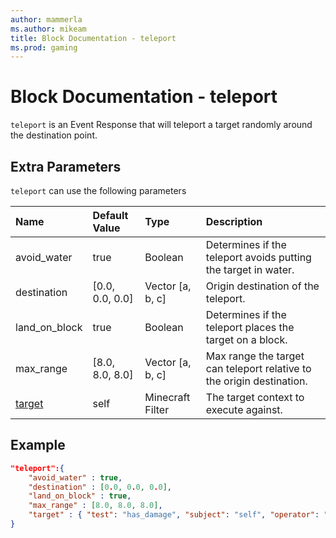 ```yaml
---
author: mammerla
ms.author: mikeam
title: Block Documentation - teleport
ms.prod: gaming
---
```


# Block Documentation - teleport

`teleport` is an Event Response that will teleport a target randomly around the destination point.

## Extra Parameters

`teleport` can use the following parameters

|Name |Default Value  |Type  |Description  |
|:----------|:----------|:----------|:----------|
|avoid_water| true| Boolean| Determines if the teleport avoids putting the target in water. |
|destination| [0.0, 0.0, 0.0]| Vector [a, b, c]| Origin destination of the teleport. |
|land_on_block| true| Boolean|  Determines if the teleport places the target on a block. |
|max_range| [8.0, 8.0, 8.0]| Vector [a, b, c]|  Max range the target can teleport relative to the origin destination. |
|[target](../../../EntityReference/Examples/FilterList.md)| self| Minecraft Filter|  The target context to execute against. |


## Example

```json
"teleport":{
    "avoid_water" : true,
    "destination" : [0.0, 0.0, 0.0],
    "land_on_block" : true,
    "max_range" : [8.0, 8.0, 8.0],
    "target" : { "test": "has_damage", "subject": "self", "operator": "equals", "value": "suffocating" }
}
```
